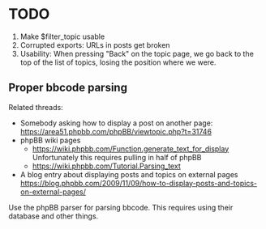 # TODO

1. Make $filter_topic usable
2. Corrupted exports: URLs in posts get broken
3. Usability: When pressing "Back" on the topic page, we go back to the top of
   the list of topics, losing the position where we were.

## Proper bbcode parsing

Related threads:

-  Somebody asking how to display a post on another page:
   https://area51.phpbb.com/phpBB/viewtopic.php?t=31746
-  phpBB wiki pages
   -  https://wiki.phpbb.com/Function.generate_text_for_display
      Unfortunately this requires pulling in half of phpBB
   -  https://wiki.phpbb.com/Tutorial.Parsing_text
-  A blog entry about displaying posts and topics on external pages
   https://blog.phpbb.com/2009/11/09/how-to-display-posts-and-topics-on-external-pages/

Use the phpBB parser for parsing bbcode. This requires using their database
and other things.
